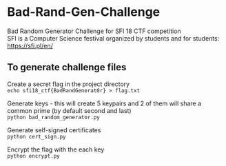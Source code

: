 # Bad-Rand-Gen-Challenge  
Bad Random Generator Challenge for SFI 18 CTF competition  
SFI is a Computer Science festival organized by students and for students: https://sfi.pl/en/

## To generate challenge files
Create a secret flag in the project directory  
```echo sfi18_ctf{BadRandGenerat0r} > flag.txt```  

Generate keys - this will create 5 keypairs and 2 of them will share a common prime (by default second and last)  
```python bad_random_generator.py ```  

Generate self-signed certificates  
```python cert_sign.py```  

Encrypt the flag with the each key  
```python encrypt.py```
